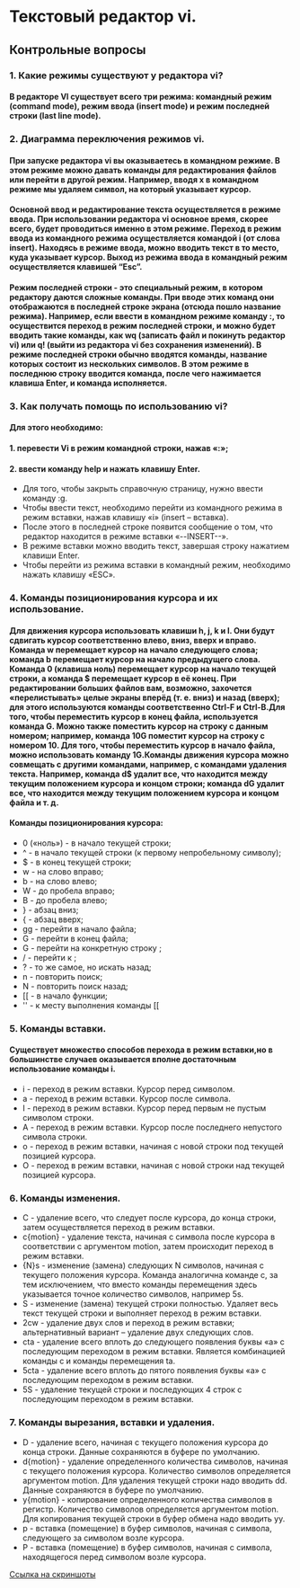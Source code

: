# Текстовый редактор vi.
## Контрольные вопросы
### 1. Какие режимы существуют у редактора vi?
#### В редакторе VI существует всего три режима: командный режим (command mode), режим ввода (insert mode) и режим последней строки (last line mode). 
### 2. Диаграмма переключения режимов vi.
#### При запуске редактора vi вы оказываетесь в командном режиме. В этом режиме можно давать команды для редактирования файлов или перейти в другой режим. Например, вводя x в командном режиме мы удаляем символ, на который указывает курсор.
#### Основной ввод и редактирование текста осуществляется в режиме ввода. При использовании редактора vi основное время, скорее всего, будет проводиться именно в этом режиме. Переход в режим ввода из командного режима осуществляется командой i (от слова insert). Находясь в режиме ввода, можно вводить текст в то место, куда указывает курсор. Выход из режима ввода в командный режим осуществляется клавишей “Esc”.
#### Режим последней строки - это специальный режим, в котором редактору даются сложные команды. При вводе этих команд они отображаются в последней строке экрана (отсюда пошло название режима). Например, если ввести в командном режиме команду :, то осуществится переход в режим последней строки, и можно будет вводить такие команды, как wq (записать файл и покинуть редактор vi) или q! (выйти из редактора vi без сохранения изменений). В режиме последней строки обычно вводятся команды, название которых состоит из нескольких символов. В этом режиме в последнюю строку вводится команда, после чего нажимается клавиша Enter, и команда исполняется.
### 3. Как получать помощь по использованию vi?
#### Для этого необходимо:
#### 1. перевести Vi в режим командной строки, нажав «:»;
#### 2. ввести команду help и нажать клавишу Enter.
 - Для того, чтобы закрыть справочную страницу, нужно ввести команду :g.
 - Чтобы ввести текст, необходимо перейти из командного режима в режим вставки, нажав клавишу «i» (insert – вставка).
 - После этого в последней строке появится сообщение о том, что редактор находится в режиме вставки «--INSERT--».
 - В режиме вставки можно вводить текст, завершая строку нажатием клавиши Enter.
 - Чтобы перейти из режима вставки в командный режим, необходимо нажать клавишу «ESC».
### 4. Команды позиционирования курсора и их использование.
#### Для движения курсора использовать клавиши h, j, k и l. Они будут сдвигать курсор соответственно влево, вниз, вверх и вправо. Команда w перемещает курсор на начало следующего слова; команда b перемещает курсор на начало предыдущего слова. Команда 0 (клавиша ноль) перемещает курсор на начало текущей строки, а команда $ перемещает курсор в её конец. При редактировании больших файлов вам, возможно, захочется «перелистывать» целые экраны вперёд (т. е. вниз) и назад (вверх); для этого используются команды соответственно Ctrl-F и Ctrl-B.Для того, чтобы переместить курсор в конец файла, используется команда G. Можно также поместить курсор на строку с данным номером; например, команда 10G поместит курсор на строку с номером 10. Для того, чтобы переместить курсор в начало файла, можно использовать команду 1G.Команды движения курсора можно совмещать с другими командами, например, с командами удаления текста. Например, команда d$ удалит все, что находится между текущим положением курсора и концом строки; команда dG удалит все, что находится между текущим положением курсора и концом файла и т. д.

#### Команды позиционирования курсора:
- 0 («ноль») - в начало текущей строки;
- ^ - в начало текущей строки (к первому непробельному символу);
- $ - в конец текущей строки;
- w - на слово вправо;
- b - на слово влево;
- W - до пробела вправо;
- B - до пробела влево;
- } - абзац вниз;
- { - абзац вверх;
- gg - перейти в начало файла;
- G - перейти в конец файла;
- <number>G - перейти на конкретную строку <number>;
- /<text><CR> - перейти к <text>;
- ?<text><CR> - то же самое, но искать назад;
- n - повторить поиск;
- N - повторить поиск назад;
- [[ - в начало функции;
- '' - к месту выполнения команды [[
### 5. Команды вставки.
#### Существует множество способов перехода в режим вставки,но в большинстве случаев оказывается вполне достаточным использование команды i.

- i - переход в режим вставки. Курсор перед символом.
- a - переход в режим вставки. Курсор после символа.
- I - переход в режим вставки. Курсор перед первым не пустым символом строки.
- A - переход в режим вставки. Курсор после последнего непустого символа строки.
- o - переход в режим вставки, начиная с новой строки под текущей позицией курсора.
- O - переход в режим вставки, начиная с новой строки над текущей позицией курсора.
### 6. Команды изменения. 
 - C - удаление всего, что следует после курсора, до конца строки, затем осуществляется переход в режим вставки.
 - c{motion} - удаление текста, начиная с символа после курсора в соответствии с аргументом motion, затем происходит переход в режим вставки.
 - {N}s - изменение (замена) следующих N символов, начиная с текущего положения курсора. Команда аналогична команде c, за тем исключением, что вместо команды перемещения здесь указывается точное количество символов, например 5s.
 - S - изменение (замена) текущей строки полностью. Удаляет весь текст текущей строки и выполняет переход в режим вставки.
 - 2cw - удаление двух слов и переход в режим вставки; альтернативный вариант – удаление двух следующих слов.
 - cta - удаление всего вплоть до следующего появления буквы «а» с последующим переходом в режим вставки. Является комбинацией команды c и команды перемещения ta.
 - 5cta - удаление всего вплоть до пятого появления буквы «а» с последующим переходом в режим вставки.
 - 5S - удаление текущей строки и последующих 4 строк с последующим переходом в режим вставки.
### 7. Команды вырезания, вставки и удаления. 
- D - удаление всего, начиная с текущего положения курсора до конца строки. Данные сохраняются в буфере по умолчанию.
- d{motion} - удаление определенного количества символов, начиная с текущего положения курсора. Количество символов определяется аргументом motion. Для удаления текущей строки надо вводить dd. Данные сохраняются в буфере по умолчанию.
- y{motion} - копирование определенного количества символов в регистр. Количество символов определяется аргументом motion. Для копирования текущей строки в буфер обмена надо вводить yy.
- p - вставка (помещение) в буфер символов, начиная с символа, следующего за символом возле курсора.
- P - вставка (помещение) в буфер символов, начиная с символа, находящегося перед символом возле курсора.


[Ссылка на скриншоты](https://docs.google.com/document/d/1Q9Jw9vQW8Q165PaVFCbsLcC8aSTT84fAcIHTzdY67G0/edit?usp=sharing)
